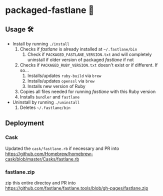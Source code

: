 # packaged-fastlane 🚀

## Usage 🛠

- Install by running `./install`
  1. Checks if _fastlane_ is already installed at `~/.fastlane/bin`
      1. Check if `PACKAGED_FASTLANE_VERSION.txt` and will completely uninstall if older version of packaged _fastlane_ if not
  1. Checks if `PACKAGED_RUBY_VERSION.txt` doesn't exist or if different. If so...
      1. Installs/updates `ruby-build` via `brew`
      1. Installs/updates `openssl` via `brew`
      1. Installs new version of Ruby
  1. Copies all files needed for running _fastlane_ with this Ruby version
  1. Installs `bundler` and `fastlane`
- Uninstall by running `./uninstall`
  1. Deletes `~/.fastlane/bin`

## Deployment

### Cask
Updated the `cask/fastlane.rb` if necessary and PR into https://github.com/Homebrew/homebrew-cask/blob/master/Casks/fastlane.rb

### fastlane.zip
zip this entire directoy and PR into https://github.com/fastlane/fastlane.tools/blob/gh-pages/fastlane.zip